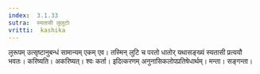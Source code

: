```yaml
---
index:  3.1.33
sutra:  स्यतासी ल्̥लुटोः
vritti:  kashika 
---
```


ल्̥रूपम् उत्सृष्टानुबन्धं सामान्यम् एकम् एव। तस्मिन् लुटि च परतो धातोर् यथासङ्ख्यं स्यतासी प्रत्ययौ भवतः। करिष्यति। अकरिष्यत्। श्वः कर्ता। इदित्करणम् अनुनासिकलोपप्रतिषेधार्थम्। मन्ता। सङ्गन्ता।


